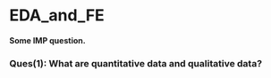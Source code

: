 # EDA_and_FE
#### Some IMP question.
### **Ques(1):** What are quantitative data and qualitative data?
